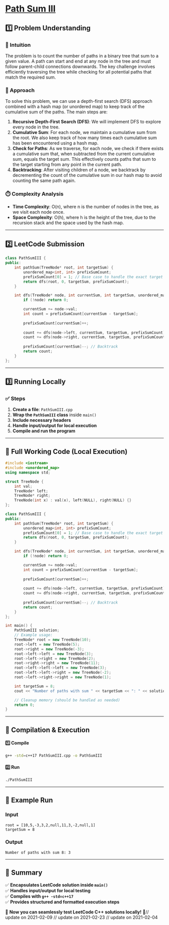 # **[Path Sum III](https://leetcode.com/problems/path-sum-iii/description/)**  

## **1️⃣ Problem Understanding**  
### **📌 Intuition**  
The problem is to count the number of paths in a binary tree that sum to a given value. A path can start and end at any node in the tree and must follow parent-child connections downwards. The key challenge involves efficiently traversing the tree while checking for all potential paths that match the required sum.

### **🚀 Approach**  
To solve this problem, we can use a depth-first search (DFS) approach combined with a hash map (or unordered map) to keep track of the cumulative sum of the paths. The main steps are:

1. **Recursive Depth-First Search (DFS)**: We will implement DFS to explore every node in the tree.
2. **Cumulative Sum**: For each node, we maintain a cumulative sum from the root. We also keep track of how many times each cumulative sum has been encountered using a hash map.
3. **Check for Paths**: As we traverse, for each node, we check if there exists a cumulative sum that, when subtracted from the current cumulative sum, equals the target sum. This effectively counts paths that sum to the target starting from any point in the current path.
4. **Backtracking**: After visiting children of a node, we backtrack by decrementing the count of the cumulative sum in our hash map to avoid counting the same path again.

### **⏱️ Complexity Analysis**  
- **Time Complexity**: O(n), where n is the number of nodes in the tree, as we visit each node once.  
- **Space Complexity**: O(h), where h is the height of the tree, due to the recursion stack and the space used by the hash map.

---  

## **2️⃣ LeetCode Submission**  
```cpp
class PathSumIII {
public:
    int pathSum(TreeNode* root, int targetSum) {
        unordered_map<int, int> prefixSumCount;
        prefixSumCount[0] = 1; // Base case to handle the exact target sum being a valid path
        return dfs(root, 0, targetSum, prefixSumCount);
    }

    int dfs(TreeNode* node, int currentSum, int targetSum, unordered_map<int, int>& prefixSumCount) {
        if (!node) return 0;

        currentSum += node->val;
        int count = prefixSumCount[currentSum - targetSum];
        
        prefixSumCount[currentSum]++;
        
        count += dfs(node->left, currentSum, targetSum, prefixSumCount);
        count += dfs(node->right, currentSum, targetSum, prefixSumCount);
        
        prefixSumCount[currentSum]--; // Backtrack
        return count;
    }
};
```  

---  

## **3️⃣ Running Locally**  
### **✅ Steps**  
1. **Create a file**: `PathSumIII.cpp`  
2. **Wrap the `PathSumIII` class** inside `main()`  
3. **Include necessary headers**  
4. **Handle input/output for local execution**  
5. **Compile and run the program**  

---  

## **📝 Full Working Code (Local Execution)**  
```cpp
#include <iostream>
#include <unordered_map>
using namespace std;

struct TreeNode {
    int val;
    TreeNode* left;
    TreeNode* right;
    TreeNode(int x) : val(x), left(NULL), right(NULL) {}
};

class PathSumIII {
public:
    int pathSum(TreeNode* root, int targetSum) {
        unordered_map<int, int> prefixSumCount;
        prefixSumCount[0] = 1; // Base case to handle the exact target sum being a valid path
        return dfs(root, 0, targetSum, prefixSumCount);
    }

    int dfs(TreeNode* node, int currentSum, int targetSum, unordered_map<int, int>& prefixSumCount) {
        if (!node) return 0;

        currentSum += node->val;
        int count = prefixSumCount[currentSum - targetSum];
        
        prefixSumCount[currentSum]++;
        
        count += dfs(node->left, currentSum, targetSum, prefixSumCount);
        count += dfs(node->right, currentSum, targetSum, prefixSumCount);
        
        prefixSumCount[currentSum]--; // Backtrack
        return count;
    }
};

int main() {
    PathSumIII solution;
    // Example usage:
    TreeNode* root = new TreeNode(10);
    root->left = new TreeNode(5);
    root->right = new TreeNode(-3);
    root->left->left = new TreeNode(3);
    root->left->right = new TreeNode(2);
    root->right->right = new TreeNode(11);
    root->left->left->left = new TreeNode(3);
    root->left->left->right = new TreeNode(-2);
    root->left->right->right = new TreeNode(1);

    int targetSum = 8;
    cout << "Number of paths with sum " << targetSum << ": " << solution.pathSum(root, targetSum) << endl;

    // Cleanup memory (should be handled as needed)
    return 0;
}
```  

---  

## **🔧 Compilation & Execution**  
#### **1️⃣ Compile**  
```bash
g++ -std=c++17 PathSumIII.cpp -o PathSumIII
```  

#### **2️⃣ Run**  
```bash
./PathSumIII
```  

---  

## **🎯 Example Run**  
### **Input**  
```
root = [10,5,-3,3,2,null,11,3,-2,null,1]
targetSum = 8
```  
### **Output**  
```
Number of paths with sum 8: 3
```  

---  

## **📌 Summary**  
✅ **Encapsulates LeetCode solution inside `main()`**  
✅ **Handles input/output for local testing**  
✅ **Compiles with `g++ -std=c++17`**  
✅ **Provides structured and formatted execution steps**  

🚀 **Now you can seamlessly test LeetCode C++ solutions locally!** 🚀// update on 2021-02-09
// update on 2021-02-23
// update on 2021-02-04
